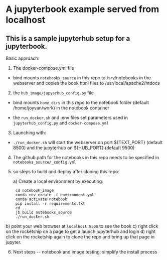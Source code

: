 # A jupyterbook example served from localhost

## This is a sample jupyterhub setup for a jupyterbook.

Basic approach:

1) The docker-compose.yml file

- bind mounts `notebooks_source` in this repo to /srv/notebooks in the webserver
  and copies the book html files to /usr/local/apache2/htdocs

2) the `hub_image/jupyerhub_config.py` file

- bind mounts `home_dirs` in this repo to the notebook folder (default /home/joyvan/work)
  in the notebook container

- the `run_docker.sh` and .env files set parameters used in `jupyterhub_config.py` and
  `docker-compose.yml`

3) Launching with:

- `./run_docker.sh`  will start the webserver on port ${TEXT_PORT} (default 8500) and the jupyterhub
  on ${HUB_PORT} (default 9500)

4) The github path for the notebooks in this repo needs to be specified in
   `notebooks_source/_config.yml`

5) so steps to build and deploy after cloning this repo:

   a) Create a local environment by executing:

     ```
      cd notebook_image
      conda env create -f environment.yml
      conda activate notebook
      pip install -r requirements.txt
      cd ..
      jb build notebooks_source
      ./run_docker.sh
     ```

  b) point your web browser at `localhost:8500` to see the book
  c) right click on the rocketship on a page to get a launch jupyterhub and login
  d) right click on the rocketship again to clone the repo and bring up that
     page in jupyter.


6) Next steps -- notebook and image testing, simplify the install process

